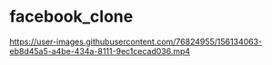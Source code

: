 # facebook_clone


https://user-images.githubusercontent.com/76824955/156134063-eb8d45a5-a4be-434a-8111-9ec1cecad036.mp4


